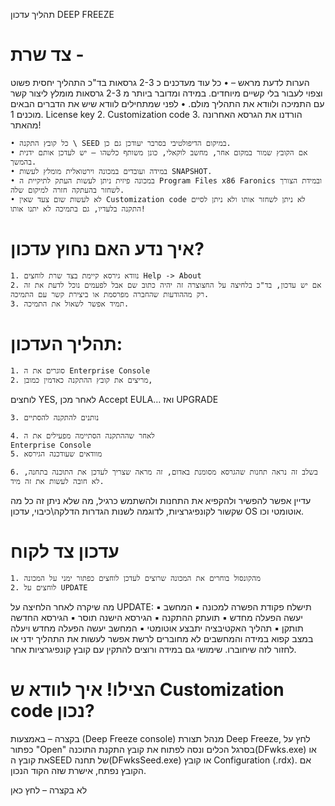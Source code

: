 תהליך עדכון DEEP FREEZE

# צד שרת -
 הערות לדעת מראש –
    • כל עוד מעדכנים כ 2-3 גרסאות בד"כ התהליך יחסית פשוט וצפוי לעבור בלי קשיים מיוחדים. במידה ומדובר ביותר מ 2-3 גרסאות מומלץ ליצור קשר עם התמיכה ולוודא את התהליך מולם.
    • לפני שמתחילים לוודא שיש את הדברים הבאים מוכנים
    1. License key
    2. Customization code
    3. הורדנו את הגרסא האחרונה מהאתר!
    
    • כל קובץ התקנה \ SEED במיקום הדיפולטיבי בסרבר יעודכן גם כן.
    • אם הקובץ שמור במקום אחר, מחשב לוקאלי, כונן משותף כלשהו – יש לעדכן אותם ידנית בהמשך.
    • במידה ועובדים במכונה וירטואלית מומלץ לעשות SNAPSHOT.
    • במכונה פיזית ניתן לעשות העתק לתיקיית ה Program Files x86 Faronics ובמידת הצורך לשחזר בהעתקה חזרה למיקום שלה.
    • לא לעשות שום צעד שאין Customization code לא ניתן לשחזר אותו ולא ניתן לסיים התקנה בלעדיו, גם בתמיכה לא יתנו אותו!


# איך נדע האם נחוץ עדכון?

    1. נוודא גירסא קיימת בצד שרת לוחצים Help -> About
    2. אם יש עדכון, בד"כ בלחיצה על החצוצרה זה יהיה כתוב שם אבל לפעמים נוכל לדעת את זה רק מההודעות שהחברה מפרסמת או ביצירת קשר עם התמיכה.
    3. תמיד אפשר לשאול את התמיכה.

# תהליך העדכון:

    1. סוגרים את ה Enterprise Console
    2. מריצים את קובץ ההתקנה כאדמין כמובן,
    
לוחצים YES, לאחר מכן Accept EULA… ואז UPGRADE

    3. נותנים להתקנה להסתיים
    
    4. לאחר שההתקנה הסתיימה מפעילים את ה 
    Enterprise Console
    5. מוודאים שעודכנה הגירסא
    
    6. בשלב זה נראה תחנות שהגרסא מסומנת באדום, זה מראה שצריך לעדכן את התוכנה בתחנה, לא חובה לעשות את זה מיד.
    
עדיין אפשר להפשיר ולהקפיא את התחנות ולהשתמש כרגיל, מה שלא ניתן זה כל מה שקשור לקונפיגרציות, לדוגמה לשנות הגדרות הדלקה\כיבוי, עדכון OS אוטומטי וכו.

# עדכון צד לקוח

    1. מהקונסול בוחרים את המכונה שרוצים לעדכן לוחצים כפתור ימני על המכונה
    2. לוחצים על UPDATE
מה שיקרה לאחר הלחיצה על UPDATE:
            ▪ תישלח פקודת הפשרה למכונה
            ▪ המחשב יעשה הפעלה מחדש
            ▪ תועתק ההתקנה
            ▪ הגירסא הישנה תוסר
            ▪ הגירסא החדשה תותקן
            ▪ תהליך האקטיבציה יתבצע אוטומטי
            ▪ המחשב יעשה הפעלה מחדש ויעלה במצב קפוא
במידה והמחשבים לא מחוברים לרשת אפשר לעשות את התהליך ידני או לחזור לזה שיחוברו.
שימושי גם במידה ורוצים להתקין עם קובץ קונפיגרציות אחר.




# הצילו! איך לוודא ש Customization code נכון?

בקצרה –
באמצעות (Deep Freeze console) מנהל תצורת Deep Freeze, לחץ על כפתור "Open" בסרגל הכלים ונסה לפתוח את  קובץ התקנת התוכנה(DFwks.exe)  או את קובץ הSEED  של תחנה(DFwksSeed.exe)  או קובץ Configuration (.rdx).  אם הקובץ נפתח, אישרת שזה הקוד הנכון.

לא בקצרה –
לחץ כאן 
